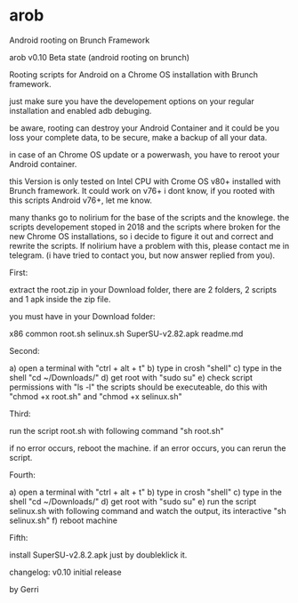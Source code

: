 # arob
Android rooting on Brunch Framework



arob v0.10 Beta state (android rooting on brunch)

Rooting scripts for Android on a Chrome OS installation with Brunch framework.

just make sure you have the developement options on your regular installation and enabled adb debuging.

be aware, rooting can destroy your Android Container and it could be you loss your complete data, to be secure, make a backup of all your data.

in case of an Chrome OS update or a powerwash, you have to reroot your Android container.


this Version is only tested on Intel CPU with Crome OS v80+ installed with Brunch framework. It could work on v76+ i dont know, if you rooted with this scripts Android v76+, let me know.

many thanks go to nolirium for the base of the scripts and the knowlege.
the scripts developement stoped in 2018 and the scripts where broken for the new Chrome OS installations, so i decide to figure it out and correct and rewrite the scripts. If nolirium have a problem with this, please contact me in telegram. (i have tried to contact you, but now answer replied from you).




First:

extract the root.zip in your Download folder, there are 2 folders, 2 scripts and 1 apk inside the zip file.

you must have in your Download folder: 

x86
common
root.sh
selinux.sh
SuperSU-v2.82.apk
readme.md


Second:

a)  open a terminal with "ctrl + alt + t"
b)  type in crosh "shell"
c)  type in the shell "cd ~/Downloads/"
d)  get root with "sudo su"
e)  check script permissions with "ls -l" the scripts should be executeable, do this with "chmod +x root.sh" and "chmod +x selinux.sh"


Third:

run the script root.sh with following command "sh root.sh"

if no error occurs, reboot the machine.
if an error occurs, you can rerun the script.


Fourth:

a)  open a terminal with "ctrl + alt + t"
b)  type in crosh "shell"
c)  type in the shell "cd ~/Downloads/"
d)  get root with "sudo su"
e)  run the script selinux.sh with following command and watch the output, its interactive "sh selinux.sh"
f)  reboot machine


Fifth:

install SuperSU-v2.8.2.apk just by doubleklick it.





changelog:
v0.10
initial release

by Gerri
